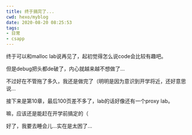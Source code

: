 ```yaml
---
title: 终于搞完了...
cwd: hexo/myblog
date: 2020-08-20 08:25:53
tags:
- 日常
- csapp
---
```


终于可以和malloc lab说再见了，起初觉得怎么说code会比较有趣吧。

但是debug把头都de破了，内心就越来越不想做了...

不过好在不管拖了多久，我还是做完了（明明是因为意识到开学将近，还好意思说...

接下来是第10章，最后100页差不多了，lab的话好像还有一个proxy lab。

嘛，应该还是能赶在开学前搞定的（

好了，我要去睡会儿...实在是太困了...

